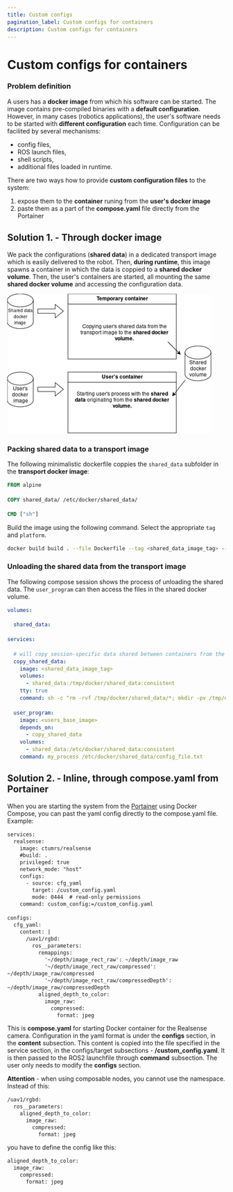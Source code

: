 ```yaml
---
title: Custom configs
pagination_label: Custom configs for containers
description: Custom configs for containers
---
```


# Custom configs for containers

### Problem definition

A users has a **docker image** from which his software can be started.
The image contains pre-compiled binaries with a **default configuration**.
However, in many cases (robotics applications), the user's software needs to be started with **different configuration** each time.
Configuration can be facilited by several mechanisms:

* config files,
* ROS launch files,
* shell scripts,
* additional files loaded in runtime.

There are two ways how to provide **custom configuration files** to the system:
  1. expose them to the **container** runing from the **user's docker image**
  2. paste them as a part of the **compose.yaml** file directly from the Portainer

## Solution 1. - Through docker image

We pack the configurations (**shared data**) in a dedicated transport image which is easily delivered to the robot.
Then, **during runtime**, this image spawns a container in which the data is coppied to a **shared docker volume**.
Then, the user's containers are started, all mounting the same **shared docker volume** and accessing the configuration data.

![](./fig/containers_shared_data.png)

### Packing shared data to a transport image

The following minimalistic dockerfile coppies the `shared_data` subfolder in the **transport docker image**:

```dockerfile
FROM alpine

COPY shared_data/ /etc/docker/shared_data/

CMD ["sh"]
```

Build the image using the following command.
Select the appropriate `tag` and `platform`.

```bash
docker build build . --file Dockerfile --tag <shared_data_image_tag> --platform=linux/<my_platform>
```

### Unloading the shared data from the transport image

The following compose session shows the process of unloading the shared data.
The `user_program` can then access the files in the shared docker volume.

```yaml
volumes:

  shared_data:

services:

  # will copy session-specific data shared between containers from the shared_data container to a shared volume
  copy_shared_data:
    image: <shared_data_image_tag>
    volumes:
      - shared_data:/tmp/docker/shared_data:consistent
    tty: true
    command: sh -c "rm -rvf /tmp/docker/shared_data/*; mkdir -pv /tmp/docker/shared_data; cp -rv /etc/docker/shared_data/* /tmp/docker/shared_data/"

  user_program:
    image: <users_base_image>
    depends_on:
      - copy_shared_data
    volumes:
      - shared_data:/etc/docker/shared_data:consistent
    command: my_process /etc/docker/shared_data/config_file.txt
```
## Solution 2. - Inline, through compose.yaml from Portainer

When you are starting the system from the [Portainer](https://ctu-mrs.github.io/docs/prerequisites/portainer/) using Docker Compose, you can past the yaml config directly to the compose.yaml file. Example:

```
services:
  realsense:
    image: ctumrs/realsense
    #build: .
    privileged: true
    network_mode: "host"
    configs:
      - source: cfg_yaml
        target: /custom_config.yaml
        mode: 0444  # read-only permissions
    command: custom_config:=/custom_config.yaml

configs:
  cfg_yaml:
    content: |
      /uav1/rgbd:
        ros__parameters:
          remappings:
            '~/depth/image_rect_raw': ~/depth/image_raw
            '~/depth/image_rect_raw/compressed': ~/depth/image_raw/compressed
            '~/depth/image_rect_raw/compressedDepth': ~/depth/image_raw/compressedDepth
          aligned_depth_to_color:
            image_raw:
              compressed:
                format: jpeg
```

This is **compose.yaml** for starting Docker container for the Realsense camera. Configuration in the yaml format is under the **configs** section, in the **content** subsection. This content is copied into the file specified in the service section, in the configs/target subsections - **/custom_config.yaml**. It is then passed to the ROS2 launchfile through **command** subsection. The user only needs to modify the **configs** section.

**Attention** - when using composable nodes, you cannot use the namespace. Instead of this:

```
/uav1/rgbd:
  ros__parameters:
    aligned_depth_to_color:
      image_raw:
        compressed:
          format: jpeg
```

you have to define the config like this:

```
aligned_depth_to_color:
  image_raw:
    compressed:
      format: jpeg
```
